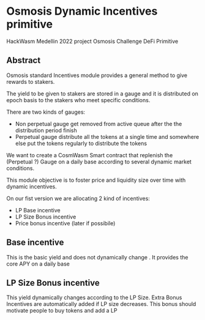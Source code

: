 # Osmosis Dynamic Incentives primitive

HackWasm Medellin 2022 project
Osmosis Challenge 
DeFi Primitive

## Abstract

Osmosis standard Incentives module provides a general method to give rewards to stakers. 

The yield to be given to stakers are stored in a gauge and it is distributed on epoch basis to the stakers who meet specific conditions.

There are two kinds of gauges:

* Non perpetual gauge get removed from active queue after the the distribution period finish 
* Perpetual gauge  distribute all the tokens at a single time and somewhere else put the tokens regularly to distribute the tokens

We want to create a CosmWasm Smart contract that replenish the (Perpetual ?) Gauge on a daily base according to several dynamic market conditions.

This module objective is to foster price and liquidity size over time with dynamic incentives.

On our fist version we are allocating 2 kind of incentives:

* LP Base incentive 
* LP Size Bonus incentive
* Price bonus incentive (later if possibile) 

## Base incentive

This is the basic yield and does not dynamically change . It provides the core APY on a daily base 


##  LP Size Bonus incentive

This yield dynamically changes according to the LP Size. Extra Bonus Incentives are automatically added if LP size decreases. This bonus should  motivate people to buy tokens and add a LP

